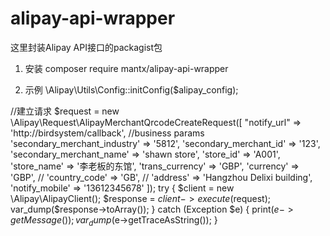 # alipay-api-wrapper

这里封装Alipay API接口的packagist包

1. 安装
composer require mantx/alipay-api-wrapper

2. 示例
\Alipay\Utils\Config::initConfig($alipay_config);


//建立请求
$request = new \Alipay\Request\AlipayMerchantQrcodeCreateRequest([
    "notify_url"                  => 'http://birdsystem/callback',
    //business params
    'secondary_merchant_industry' => '5812',
    'secondary_merchant_id'       => '123',
    'secondary_merchant_name'     => 'shawn store',
    'store_id'                    => 'A001',
    'store_name'                  => '李老板的东馆',
    'trans_currency'              => 'GBP',
    'currency'                    => 'GBP',
    //    'country_code'                => 'GB',
    //    'address'                     => 'Hangzhou Delixi building',
    'notify_mobile'               => '13612345678'
]);
try {
    $client = new \Alipay\AlipayClient();
    $response = $client->execute($request);
    var_dump($response->toArray());
} catch (Exception $e) {
    print($e->getMessage());
    var_dump($e->getTraceAsString());
}

